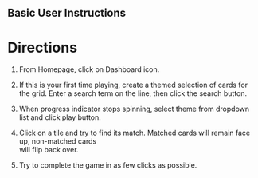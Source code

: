 ## Basic User Instructions  

# Directions  

1. From Homepage, click on Dashboard icon.   
 
2. If this is your first time playing, create a themed selection of cards for the grid. Enter 
a search term on the line, then click the search button.  

3. When progress indicator stops spinning, select theme from dropdown list and click play button.  

4. Click on a tile and try to find its match. Matched cards will remain face up, non-matched cards  
will flip back over.  

5. Try to complete the game in as few clicks as possible.

